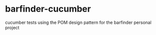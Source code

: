 # barfinder-cucumber
cucumber tests using the POM design pattern for the barfinder personal project
